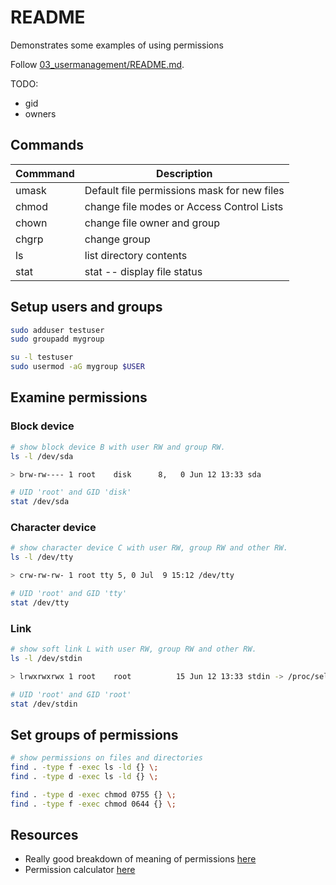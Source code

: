# README
Demonstrates some examples of using permissions 

Follow  [03_usermanagement/README.md](../03_usermanagement/README.md). 

TODO:
* gid 
* owners 

## Commands 
| Commmand              | Description |
| -                     | - |
| umask                 | Default file permissions mask for new files       |
| chmod                 | change file modes or Access Control Lists  |
| chown                 | change file owner and group   |
| chgrp                 | change group   |
| ls                    |   list directory contents |
| stat                  | stat -- display file status   |
  
  

## Setup users and groups 
```sh
sudo adduser testuser 
sudo groupadd mygroup

su -l testuser  
sudo usermod -aG mygroup $USER
```

## Examine permissions

### Block device
```sh
# show block device B with user RW and group RW.
ls -l /dev/sda

> brw-rw---- 1 root    disk      8,   0 Jun 12 13:33 sda

# UID 'root' and GID 'disk'
stat /dev/sda
```

### Character device
```sh
# show character device C with user RW, group RW and other RW.
ls -l /dev/tty

> crw-rw-rw- 1 root tty 5, 0 Jul  9 15:12 /dev/tty

# UID 'root' and GID 'tty'
stat /dev/tty
```

### Link
```sh
# show soft link L with user RW, group RW and other RW.
ls -l /dev/stdin

> lrwxrwxrwx 1 root    root          15 Jun 12 13:33 stdin -> /proc/self/fd/0

# UID 'root' and GID 'root'
stat /dev/stdin
```

## Set groups of permissions
```sh
# show permissions on files and directories 
find . -type f -exec ls -ld {} \;
find . -type d -exec ls -ld {} \;
```

```sh
find . -type d -exec chmod 0755 {} \; 
find . -type f -exec chmod 0644 {} \; 
```

## Resources
* Really good breakdown of meaning of permissions [here](https://mason.gmu.edu/~montecin/UNIXpermiss.htm)  
* Permission calculator [here](http://permissions-calculator.org/)  


